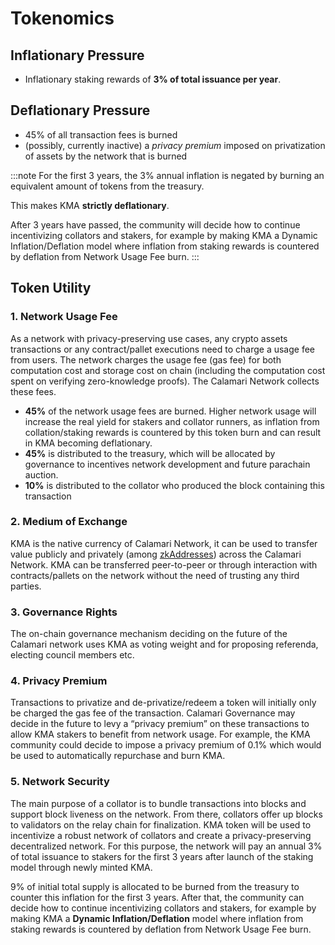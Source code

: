 # Tokenomics

## Inflationary Pressure
- Inflationary staking rewards of **3% of total issuance per year**.
## Deflationary Pressure
- 45% of all transaction fees is burned
- (possibly, currently inactive) a *privacy premium* imposed on privatization of assets by the network that is burned

:::note
For the first 3 years, the 3% annual inflation is negated by burning an equivalent amount of tokens from the treasury.

This makes KMA **strictly deflationary**.

After 3 years have passed, the community will decide how to continue incentivizing collators and stakers, for example by making KMA a Dynamic Inflation/Deflation model where inflation from staking rewards is countered by deflation from Network Usage Fee burn.
:::

## Token Utility
### 1. Network Usage Fee

As a network with privacy-preserving use cases, any crypto assets transactions or any contract/pallet executions need to charge a usage fee from users. The network charges the usage fee (gas fee) for both computation cost and storage cost on chain (including the computation cost spent on verifying zero-knowledge proofs). The Calamari Network collects these fees.

- **45%** of the network usage fees are burned. Higher network usage will increase the real yield for stakers and collator runners, as inflation from collation/staking rewards is countered by this token burn and can result in KMA becoming deflationary.
- **45%** is distributed to the treasury, which will be allocated by governance to incentives network development and future parachain auction.
- **10%** is distributed to the collator who produced the block containing this transaction

### 2. Medium of Exchange

KMA is the native currency of Calamari Network, it can be used to transfer value publicly and privately (among [zkAddresses](https://mantanetwork.medium.com/introducing-zkassets-and-zkaddresses-7b7a8e3e2af3)) across the Calamari Network. KMA can be transferred peer-to-peer or through interaction with contracts/pallets on the network without the need of trusting any third parties.

### 3. Governance Rights

The on-chain governance mechanism deciding on the future of the Calamari network uses KMA as voting weight and for proposing referenda, electing council members etc.

### 4. Privacy Premium

Transactions to privatize and de-privatize/redeem a token will initially only be charged the gas fee of the transaction. Calamari Governance may decide in the future to levy a “privacy premium” on these transactions to allow KMA stakers to benefit from network usage. For example, the KMA community could decide to impose a privacy premium of 0.1% which would be used to automatically repurchase and burn KMA.

### 5. Network Security

The main purpose of a collator is to bundle transactions into blocks and support block liveness on the network. From there, collators offer up blocks to validators on the relay chain for finalization. KMA token will be used to incentivize a robust network of collators and create a privacy-preserving decentralized network. For this purpose, the network will pay an annual 3% of total issuance to stakers for the first 3 years after launch of the staking model through newly minted KMA.

9% of initial total supply is allocated to be burned from the treasury to counter this inflation for the first 3 years. After that, the community can decide how to continue incentivizing collators and stakers, for example by making KMA a **Dynamic Inflation/Deflation** model where inflation from staking rewards is countered by deflation from Network Usage Fee burn.
